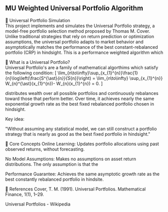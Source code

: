 ## MU Weighted Universal Portfolio Algorithm
🔄 Universal Portfolio Simulation <br>
This project implements and simulates the Universal Portfolio strategy, a model-free portfolio selection method proposed by Thomas M. Cover. Unlike traditional strategies that rely on return prediction or optimization assumptions, the universal portfolio adapts to market behavior and asymptotically matches the performance of the best constant-rebalanced portfolio (CRP) in hindsight. This is a performance weighted algorithm which 

📘 What is a Universal Portfolio? <br>
Universal Portfolio's are a family of mathematical algorthims which satisfy the following condition: 
\[
\lim_{n\to\infty}\sup_{x_{1}^{n}}\frac{1}{n}\log\left(\frac{S^{\ast}_{n}}{S_{n}}\right) = \lim_{n\to\infty} \sup_{x_{1}^{n}} W_{n}^{\ast}(x_{1}^{n})- W_{n}(x_{1}^{n}) = 0.
\]


distributes wealth over all possible portfolios and continuously rebalances toward those that perform better. Over time, it achieves nearly the same exponential growth rate as the best fixed rebalanced portfolio chosen in hindsight.

Key idea:

"Without assuming any statistical model, we can still construct a portfolio strategy that is nearly as good as the best fixed portfolio in hindsight."

🧠 Core Concepts
Online Learning: Updates portfolio allocations using past observed returns, without forecasting.

No Model Assumptions: Makes no assumptions on asset return distributions. The only assumption is that the 

Performance Guarantee: Achieves the same asymptotic growth rate as the best constantly rebalanced portfolio in hindsite. 

📖 References
Cover, T. M. (1991). Universal Portfolios. Mathematical Finance, 1(1), 1–29.

Universal Portfolios - Wikipedia

